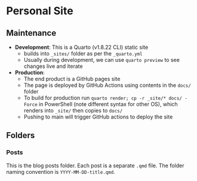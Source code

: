 # Personal Site

## Maintenance

- **Development**: This is a Quarto (v1.8.22 CLI) static site 
    - builds into `_sites/` folder as per the `_quarto.yml` 
    - Usually during development, we can use `quarto preview` to see changes live and iterate
- **Production**:
    - The end product is a GitHub pages site
    - The page is deployed by GitHub Actions using contents in the `docs/` folder
    - To build for production run `quarto render; cp -r _site/* docs/ -Force` in PowerShell (note different syntax for other OS), which renders into `_site/` then copies to `docs/`
    - Pushing to main will trigger GitHub actions to deploy the site

## Folders

### Posts

This is the blog posts folder. Each post is a separate `.qmd` file. The folder naming convention is `YYYY-MM-DD-title.qmd`.
